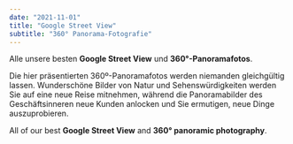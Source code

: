 ```yaml
---
date: "2021-11-01"
title: "Google Street View"
subtitle: "360° Panorama-Fotografie"
---
```


Alle unsere besten **Google Street View** und **360°-Panoramafotos**.

Die hier präsentierten 360º-Panoramafotos werden niemanden gleichgültig lassen. Wunderschöne Bilder von Natur und Sehenswürdigkeiten werden Sie auf eine neue Reise mitnehmen, während die Panoramabilder des Geschäftsinneren neue Kunden anlocken und Sie ermutigen, neue Dinge auszuprobieren.

All of our best **Google Street View** and **360° panoramic photography**.
